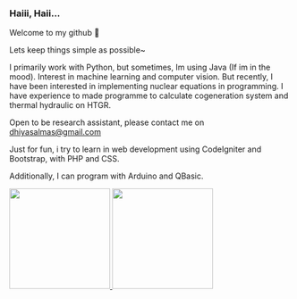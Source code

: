 ### Haiii, Haii... 
Welcome to my github 💫

Lets keep things simple as possible~

I primarily work with Python, but sometimes, Im using Java (If im in the mood). Interest in machine learning and computer vision.
But recently, I have been interested in implementing nuclear equations in programming. I have experience to made programme to calculate cogeneration system and thermal hydraulic on HTGR.

Open to be research assistant, please contact me on dhiyasalmas@gmail.com

Just for fun, i try to learn in web development using CodeIgniter and Bootstrap, with PHP and CSS. 

Additionally, I can program with Arduino and QBasic.

<p align="left">
<a href="https://github.com/dhiyasalmas">
  <img height="180em" src="https://github-readme-stats-eight-theta.vercel.app/api?username=dhiyasalmas&show_icons=true&theme=algolia&include_all_commits=true&count_private=true"/>
  <img height="180em" src="https://github-readme-stats-eight-theta.vercel.app/api/top-langs/?username=dhiyasalmas&layout=compact&langs_count=8&theme=algolia"/>
</a>
</p>

<!--
**dhiyasalmas/dhiyasalmas** is a ✨ _special_ ✨ repository because its `README.md` (this file) appears on your GitHub profile.

Here are some ideas to get you started:

- 🔭 I’m currently working on ...
- 🌱 I’m currently learning ...
- 👯 I’m looking to collaborate on ...
- 🤔 I’m looking for help with ...
- 💬 Ask me about ...
- 📫 How to reach me: ...
- 😄 Pronouns: ...
- ⚡ Fun fact: ...
-->
